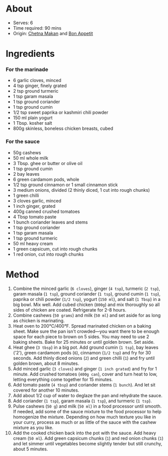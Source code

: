 # About
* Serves: 6
* Time required: 90 mins
* Origin: [Chetna Makan](https://www.youtube.com/watch?v=PTK6Yr-St8s) and [Bon Appetit](https://www.bonappetit.com/recipe/chicken-tikka-masala)

# Ingredients
### For the marinade
* 6 garlic cloves, minced
* 4 tsp ginger, finely grated
* 2 tsp ground turmeric
* 1 tsp garam masala
* 1 tsp ground coriander
* 1 tsp ground cumin
* 1/2 tsp sweet paprika or kashmiri chili powder
* 150 ml plain yogurt
* 1 Tbsp. kosher salt
* 800g skinless, boneless chicken breasts, cubed

### For the sauce
* 50g cashews
* 50 ml whole milk
* 3 Tbsp. ghee or butter or olive oil
* 1 tsp ground cumin
* 2 bay leaves
* 6 green cardamom pods, whole
* 1/2 tsp ground cinnamon or 1 small cinnamon stick
* 3 medium onions, divided (2 thinly diced, 1 cut into rough chunks)
* 1 green chilli
* 3 cloves garlic, minced
* 1 inch ginger, grated
* 400g canned crushed tomatoes 
* 4 Tbsp tomato paste
* 1 bunch coriander leaves and stems
* 1 tsp ground coriander
* 1 tsp garam masala
* 1 tsp ground turmeric
* 50 ml heavy cream
* 1 green capsicum, cut into rough chunks
* 1 red onion, cut into rough chunks

# Method
1. Combine the minced garlic (`6 cloves`), ginger (`4 tsp`), turmeric (`2 tsp`), garam masala (`1 tsp`), ground coriander (`1 tsp`), ground cumin (`1 tsp`), paprika or chili powder (`1/2 tsp`), yogurt (`150 ml`), and salt (`1 Tbsp`) in a big bowl. Mix well. Add cubed chicken (`800g`) and mix thoroughly so all sides of chicken are coated. Refrigerate for 2-8 hours.
1. Combine cashews (`50 grams`) and milk (`50 ml`) and set aside for as long as chicken is marinating.
1. Heat oven to 200°C/400°F. Spread marinated chicken on a baking sheet. Make sure the pan isn't crowded—you want there to be enough space for each piece to brown on 5 sides. You may need to use 2 baking sheets. Bake for 25 minutes or until golden brown. Set aside.
1. Heat ghee (`3 tbsp`) in a big pot. Add ground cumin (`1 tsp`), bay leaves ('2'), green cardamom pods (`6`), cinnamon (`1/2 tsp`) and fry for 30 seconds. Add thinly diced onions (`2`) and green chilli (`1`) and fry until golden brown, about 8 minutes.
1. Add minced garlic (`3 cloves`) and ginger (`1 inch grated`) and fry for 1 minute. Add crushed tomatoes (`400g can`), cover and turn heat to low, letting everything come together for 15 minutes.
3. Add tomato paste (`4 tbsp`) and coriander stems (`1 bunch`). And let sit covered for another 10 minutes.
4. Add about 1/2 cup of water to deglaze the pan and rehydrate the sauce.
5. Add coriander (`1 tsp`), garam masala (`1 tsp`), and turmeric (`1 tsp`).
6. Pulse cashews (`50 g`) and milk (`50 ml`) in a food processor until smooth. If needed, add some of the sauce mixture to the food processor to help homogenize the mixture. Depending on how much texture you like in your curry, process as much or as little of the sauce with the cashew mixture as you like.
7. Add the cooked chicken back into the pot with the sauce. Add heavy cream (`50 ml`). Add green capsicum chunks (`1`) and red onion chunks (`1`) and let simmer until vegetables become slightly tender but still crunchy, about 5 minutes.
